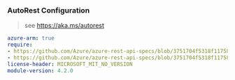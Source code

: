 ### AutoRest Configuration

> see https://aka.ms/autorest

``` yaml
azure-arm: true
require:
- https://github.com/Azure/azure-rest-api-specs/blob/3751704f5318f1175875c94b66af769db917f2d3/specification/compute/resource-manager/readme.md
- https://github.com/Azure/azure-rest-api-specs/blob/3751704f5318f1175875c94b66af769db917f2d3/specification/compute/resource-manager/readme.go.md
license-header: MICROSOFT_MIT_NO_VERSION
module-version: 4.2.0
```